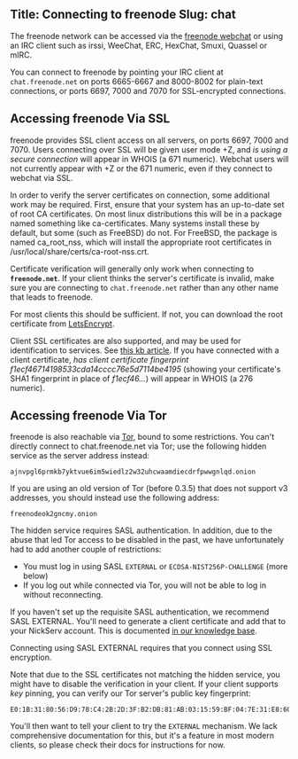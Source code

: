 Title: Connecting to freenode
Slug: chat
---

The freenode network can be accessed via the [freenode
webchat](//webchat.freenode.net) or using an IRC client such as irssi, WeeChat,
ERC, HexChat, Smuxi, Quassel or mIRC.

You can connect to freenode by pointing your IRC client at `chat.freenode.net`
on ports 6665-6667 and 8000-8002 for plain-text connections, or ports 6697, 7000
and 7070 for SSL-encrypted connections.

## Accessing freenode Via SSL

freenode provides SSL client access on all servers, on ports 6697, 7000 and
7070. Users connecting over SSL will be given user mode +Z, and _is using a
secure connection_ will appear in WHOIS (a 671 numeric). Webchat users will not
currently appear with +Z or the 671 numeric, even if they connect to webchat
via SSL.

In order to verify the server certificates on connection, some additional work
may be required. First, ensure that your system has an up-to-date set of root
CA certificates. On most linux distributions this will be in a package named
something like ca-certificates. Many systems install these by default, but some
(such as FreeBSD) do not.  For FreeBSD, the package is named ca\_root\_nss,
which will install the appropriate root certificates in
/usr/local/share/certs/ca-root-nss.crt.

Certificate verification will generally only work when connecting to
**`freenode.net`**. If your client thinks the server's certificate is invalid,
make sure you are connecting to `chat.freenode.net` rather than any other name
that leads to freenode.

For most clients this should be sufficient. If not, you can download the root
certificate from
[LetsEncrypt](https://letsencrypt.org/certificates/).

Client SSL certificates are also supported, and may be used for identification
to services. See [this kb article](kb/using/certfp). If you have connected with
a client certificate, _has client certificate fingerprint
f1ecf46714198533cda14cccc76e5d7114be4195_ (showing your certificate's SHA1
fingerprint in place of _f1ecf46..._) will appear in WHOIS (a 276 numeric).

## Accessing freenode Via Tor

freenode is also reachable via [Tor<i class="fa fa-external-link"
aria-hidden="true"></i>](https://www.torproject.org/), bound to some
restrictions. You can't directly connect to chat.freenode.net via Tor; use
the following hidden service as the server address instead:

    ajnvpgl6prmkb7yktvue6im5wiedlz2w32uhcwaamdiecdrfpwwgnlqd.onion

If you are using an old version of Tor (before 0.3.5) that does not support
v3 addresses, you should instead use the following address:

    freenodeok2gncmy.onion

The hidden service requires SASL authentication. In addition, due to the abuse
that led Tor access to be disabled in the past, we have unfortunately had to
add another couple of restrictions:

- You must log in using SASL `EXTERNAL` or `ECDSA-NIST256P-CHALLENGE` (more
  below)
- If you log out while connected via Tor, you will not be able to log in
  without reconnecting.

If you haven't set up the requisite SASL authentication, we recommend SASL
EXTERNAL. You'll need to generate a client certificate and add that to your
NickServ account. This is documented [in our knowledge base](kb/using/certfp).

Connecting using SASL EXTERNAL requires that you connect using SSL encryption.

Note that due to the SSL certificates not matching the hidden service, you
might have to disable the verification in your client. If your client supports
*key* pinning, you can verify our Tor server's public key fingerprint:

    E0:1B:31:80:56:D9:78:C4:2B:2D:3F:B2:DB:81:AB:03:15:59:BF:04:7E:31:E8:60:5F:98:07:A1:BB:8F:A3:0D

You'll then want to tell your client to try the `EXTERNAL` mechanism. We lack
comprehensive documentation for this, but it's a feature in most modern
clients, so please check their docs for instructions for now.
